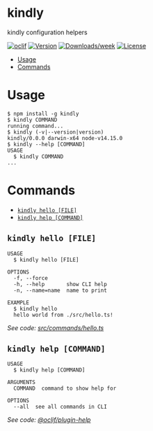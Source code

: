 kindly
==

kindly configuration helpers

[![oclif](https://img.shields.io/badge/cli-oclif-brightgreen.svg)](https://oclif.io)
[![Version](https://img.shields.io/npm/v/kindly.svg)](https://npmjs.org/package/my)
[![Downloads/week](https://img.shields.io/npm/dw/kindly.svg)](https://npmjs.org/package/my)
[![License](https://img.shields.io/npm/l/kindly.svg)](https://github.com/AHDesigns/my/blob/master/package.json)

<!-- toc -->
* [Usage](#usage)
* [Commands](#commands)
<!-- tocstop -->
# Usage
<!-- usage -->
```sh-session
$ npm install -g kindly
$ kindly COMMAND
running command...
$ kindly (-v|--version|version)
kindly/0.0.0 darwin-x64 node-v14.15.0
$ kindly --help [COMMAND]
USAGE
  $ kindly COMMAND
...
```
<!-- usagestop -->
# Commands
<!-- commands -->
* [`kindly hello [FILE]`](#kindly-hello-file)
* [`kindly help [COMMAND]`](#kindly-help-command)

## `kindly hello [FILE]`

```
USAGE
  $ kindly hello [FILE]

OPTIONS
  -f, --force
  -h, --help       show CLI help
  -n, --name=name  name to print

EXAMPLE
  $ kindly hello
  hello world from ./src/hello.ts!
```

_See code: [src/commands/hello.ts](https://github.com/AHDesigns/kindly/blob/v0.0.0/src/commands/hello.ts)_

## `kindly help [COMMAND]`

```
USAGE
  $ kindly help [COMMAND]

ARGUMENTS
  COMMAND  command to show help for

OPTIONS
  --all  see all commands in CLI
```

_See code: [@oclif/plugin-help](https://github.com/oclif/plugin-help/blob/v3.2.0/src/commands/help.ts)_
<!-- commandsstop -->
